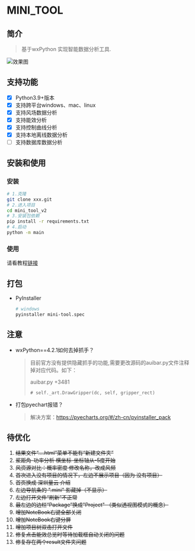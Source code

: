 # MINI_TOOL

## 简介

> 基于wxPython 实现智能数据分析工具.

![效果图]()


## 支持功能
- [x] Python3.9+版本
- [x] 支持跨平台windows、mac、linux
- [x] 支持风场数据分析
- [x] 支持能效分析
- [x] 支持控制曲线分析
- [x] 支持本地离线数据分析
- [ ] 支持数据库数据分析

## 安装和使用

### 安装 

```bash
# 1.克隆
git clone xxx.git
# 2.进入项目
cd mini_tool_v2
# 3.安装包依赖
pip install -r requirements.txt
# 4.启动
python -m main
```

### 使用

请看教程[链接](https://www.baidu.com/)

## 打包

- PyInstaller
  ```bash
  # windows
  pyinstaller mini-tool.spec
  ```


## 注意
- wxPython==4.2.1如何去掉抓手？
    > 目前官方没有提供隐藏抓手的功能,需要更改源码的auibar.py文件注释掉对应代码。如下：
    >
    > auibar.py +3481
    > 
    > `# self._art.DrawGripper(dc, self, gripper_rect)`

- 打包pyechart报错？
    > 解决方案：https://pyecharts.org/#/zh-cn/pyinstaller_pack

## 待优化
1. ~~结果文件“....html”菜单不能有“新建文件夹”~~
2. ~~浆距角-功率分析 横坐标-坐标轴从-5度开始~~
3. ~~风资源对比：概率密度 修改名称，改成风频~~
4. ~~首次进入没有项目的情况下，左边不展示项目（因为 没有项目）~~
5. ~~首页换成 深圳量云 介绍~~
6. ~~左边导航条的 ".mini" 影藏掉（不显示）~~
7. ~~左边打开文件“刷新”不正常~~
8. ~~最左边的边栏“Package”换成"Project" （类似透视图模式的概念）~~
9. ~~增加NoteBook右键全部关闭~~
10. ~~增加NoteBook右键分屏~~
11. ~~增加项目树双击打开文件~~
12. ~~修复点击能效总览时等待加载框自动关闭的问题~~
13. ~~修复存在两个result文件夹问题~~